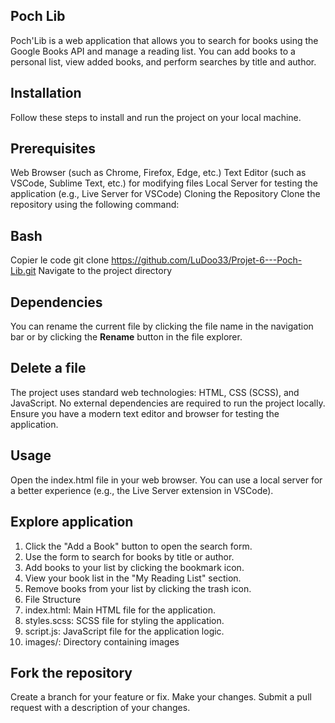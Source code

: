 ## Poch Lib

Poch'Lib is a web application that allows you to search for books using the Google Books API and manage a reading list. You can add books to a personal list, view added books, and perform searches by title and author.

## Installation
Follow these steps to install and run the project on your local machine.

## Prerequisites

Web Browser (such as Chrome, Firefox, Edge, etc.)
Text Editor (such as VSCode, Sublime Text, etc.) for modifying files
Local Server for testing the application (e.g., Live Server for VSCode)
Cloning the Repository
Clone the repository using the following command:

## Bash

Copier le code
git clone https://github.com/LuDoo33/Projet-6---Poch-Lib.git
Navigate to the project directory

## Dependencies

You can rename the current file by clicking the file name in the navigation bar or by clicking the **Rename** button in the file explorer.

## Delete a file

The project uses standard web technologies: HTML, CSS (SCSS), and JavaScript. No external dependencies are required to run the project locally. Ensure you have a modern text editor and browser for testing the application.

## Usage

Open the index.html file in your web browser. You can use a local server for a better experience (e.g., the Live Server extension in VSCode).

## Explore application

 1. Click the "Add a Book" button to open the search form.
 2. Use the form to search for books by title or author.
 3. Add books to your list by clicking the bookmark icon.
 4. View your book list in the "My Reading List" section.
 5. Remove books from your list by clicking the trash icon.
 6. File Structure
 7. index.html: Main HTML file for the application.
 8. styles.scss: SCSS file for styling the application.
 9. script.js: JavaScript file for the application logic.
 10. images/: Directory containing images

## Fork the repository

Create a branch for your feature or fix.
Make your changes.
Submit a pull request with a description of your changes.